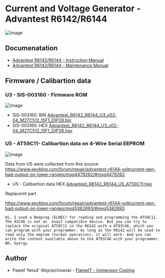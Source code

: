 # Current and Voltage Generator - Advantest R6142/R6144

![image](https://github.com/user-attachments/assets/862dce7c-2398-4b93-8767-4f849d9658fd)

## Documenatation

* [Advantest R6142/R6144 - Instruction Manual](Advantest_R6142_R6144_Instruction_Manual.pdf)
* [Advantest R6142/R6144 - Maintenance Manual](Advantest_R6142_R6144_Maintenance_Manual.pdf)

## Firmware / Calibartion data

### U3 - SIS-003160 - Firmware ROM

![image](https://github.com/user-attachments/assets/dba59db6-2c98-41a3-9c0f-edc2aa0fa1b8)

* SIS-003160: BIN [Advantest_R6142_R6144_U3_v02-04_M27C512_15F1_DIP28.bin](firmware/Advantest_R6142_R6144_U3_v02-04_M27C512_15F1_DIP28.bin)
* SIS-003160: HEX [Advantest_R6142_R6144_U3_v02-04_M27C512_15F1_DIP28.hex](firmware/Advantest_R6142_R6144_U3_v02-04_M27C512_15F1_DIP28.hex)

### U5 - AT59C11- Calibartion data on 4-Wire Serial EEPROM

![image](https://github.com/user-attachments/assets/d361c846-d7b7-44ef-b5c9-784dd7870cb3)


Data from U5 were collected from this source: https://www.eevblog.com/forum/repair/advantest-r6144-voltcurrent-gen-bad-output-on-lower-ranges/msg4479262/#msg4479262

* U5 - Calibartion data HEX [Advantest_R6142_R6144_U5_AT59C11.hex](firmware/Advantest_R6142_R6144_U5_AT59C11.hex)

Replacemt part

https://www.eevblog.com/forum/repair/advantest-r6144-voltcurrent-gen-bad-output-on-lower-ranges/msg5382893/#msg5382893

`
Hi,
I used a Beeprog (ELNEC) for reading and programming the AT59C11. The 93C46 is not an  exact compatible device. But you can try to replace the original AT59C11 in the R6142 with a AT93C46, which you can program with your programmer. As long as the R6142 will be used to read only the eeprom (normal operation), it will work. And you can write the content available above to the AT93C46 with your programmer.
BR,
Gyorgy
`

## Author

* Paweł 'felixd' Wojciechowski - [FlameIT - Immersion Cooling](https://flameit.io)
